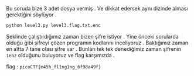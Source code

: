 Bu soruda bize 3 adet dosya vermiş . Ve dikkat edersek aynı dizinde alması gerektiğini söylüyor . 

```sh
python level3.py level3.flag.txt.enc
```
Şeklinde çalıştırdığımız zaman bizen şifre istiyor . Yine önceki sorularda olduğu gibi şifreyi çözen programın kodlarını inceliyoruz . Baktığımız zaman en altta 7 tane olası şifre var . Bunları tek tek denediğimiz zaman şifrenin ```1ea2``` olduğunu buluyoruz ve flag karşımızda .

flag : ```picoCTF{m45h_fl1ng1ng_6f98a49f}```
